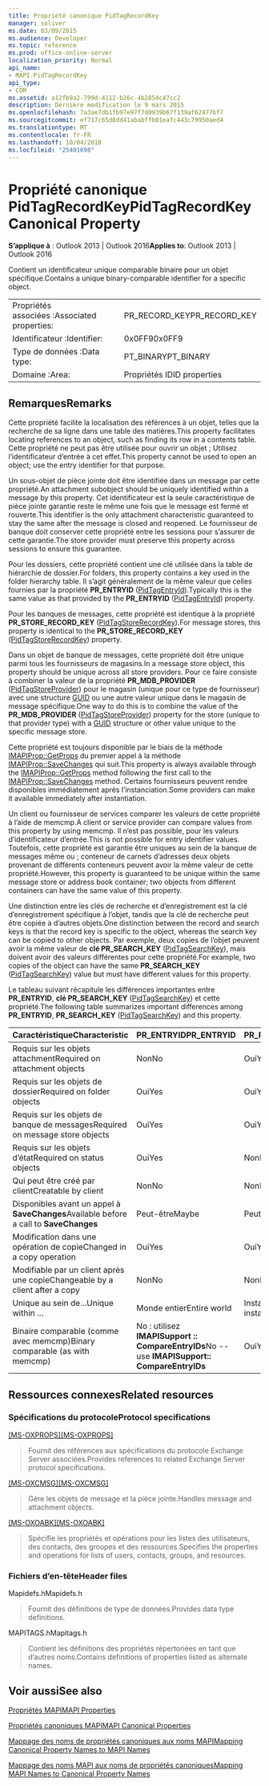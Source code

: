 ```yaml
---
title: Propriété canonique PidTagRecordKey
manager: soliver
ms.date: 03/09/2015
ms.audience: Developer
ms.topic: reference
ms.prod: office-online-server
localization_priority: Normal
api_name:
- MAPI.PidTagRecordKey
api_type:
- COM
ms.assetid: a12fb9a2-799d-4112-b26c-4b2854c47cc2
description: Dernière modification le 9 mars 2015
ms.openlocfilehash: 7a3ae7db1fb97e97f7d0939b67f139af62477bf7
ms.sourcegitcommit: ef717c65d8dd41ababffb01eafc443c79950aed4
ms.translationtype: MT
ms.contentlocale: fr-FR
ms.lasthandoff: 10/04/2018
ms.locfileid: "25401698"
---
```

# <a name="pidtagrecordkey-canonical-property"></a><span data-ttu-id="ed944-103">Propriété canonique PidTagRecordKey</span><span class="sxs-lookup"><span data-stu-id="ed944-103">PidTagRecordKey Canonical Property</span></span>

  
  
<span data-ttu-id="ed944-104">**S’applique à** : Outlook 2013 | Outlook 2016</span><span class="sxs-lookup"><span data-stu-id="ed944-104">**Applies to**: Outlook 2013 | Outlook 2016</span></span> 
  
<span data-ttu-id="ed944-105">Contient un identificateur unique comparable binaire pour un objet spécifique.</span><span class="sxs-lookup"><span data-stu-id="ed944-105">Contains a unique binary-comparable identifier for a specific object.</span></span>
  
|||
|:-----|:-----|
|<span data-ttu-id="ed944-106">Propriétés associées :</span><span class="sxs-lookup"><span data-stu-id="ed944-106">Associated properties:</span></span>  <br/> |<span data-ttu-id="ed944-107">PR_RECORD_KEY</span><span class="sxs-lookup"><span data-stu-id="ed944-107">PR_RECORD_KEY</span></span>  <br/> |
|<span data-ttu-id="ed944-108">Identificateur :</span><span class="sxs-lookup"><span data-stu-id="ed944-108">Identifier:</span></span>  <br/> |<span data-ttu-id="ed944-109">0x0FF9</span><span class="sxs-lookup"><span data-stu-id="ed944-109">0x0FF9</span></span>  <br/> |
|<span data-ttu-id="ed944-110">Type de données :</span><span class="sxs-lookup"><span data-stu-id="ed944-110">Data type:</span></span>  <br/> |<span data-ttu-id="ed944-111">PT_BINARY</span><span class="sxs-lookup"><span data-stu-id="ed944-111">PT_BINARY</span></span>  <br/> |
|<span data-ttu-id="ed944-112">Domaine :</span><span class="sxs-lookup"><span data-stu-id="ed944-112">Area:</span></span>  <br/> |<span data-ttu-id="ed944-113">Propriétés ID</span><span class="sxs-lookup"><span data-stu-id="ed944-113">ID properties</span></span>  <br/> |
   
## <a name="remarks"></a><span data-ttu-id="ed944-114">Remarques</span><span class="sxs-lookup"><span data-stu-id="ed944-114">Remarks</span></span>

<span data-ttu-id="ed944-115">Cette propriété facilite la localisation des références à un objet, telles que la recherche de sa ligne dans une table des matières.</span><span class="sxs-lookup"><span data-stu-id="ed944-115">This property facilitates locating references to an object, such as finding its row in a contents table.</span></span> <span data-ttu-id="ed944-116">Cette propriété ne peut pas être utilisée pour ouvrir un objet ; Utilisez l’identificateur d’entrée à cet effet.</span><span class="sxs-lookup"><span data-stu-id="ed944-116">This property cannot be used to open an object; use the entry identifier for that purpose.</span></span>
  
<span data-ttu-id="ed944-117">Un sous-objet de pièce jointe doit être identifiée dans un message par cette propriété.</span><span class="sxs-lookup"><span data-stu-id="ed944-117">An attachment subobject should be uniquely identified within a message by this property.</span></span> <span data-ttu-id="ed944-118">Cet identificateur est la seule caractéristique de pièce jointe garantie reste le même une fois que le message est fermé et rouverte.</span><span class="sxs-lookup"><span data-stu-id="ed944-118">This identifier is the only attachment characteristic guaranteed to stay the same after the message is closed and reopened.</span></span> <span data-ttu-id="ed944-119">Le fournisseur de banque doit conserver cette propriété entre les sessions pour s’assurer de cette garantie.</span><span class="sxs-lookup"><span data-stu-id="ed944-119">The store provider must preserve this property across sessions to ensure this guarantee.</span></span>
  
<span data-ttu-id="ed944-120">Pour les dossiers, cette propriété contient une clé utilisée dans la table de hiérarchie de dossier.</span><span class="sxs-lookup"><span data-stu-id="ed944-120">For folders, this property contains a key used in the folder hierarchy table.</span></span> <span data-ttu-id="ed944-121">Il s’agit généralement de la même valeur que celles fournies par la propriété **PR_ENTRYID** ([PidTagEntryId](pidtagentryid-canonical-property.md)).</span><span class="sxs-lookup"><span data-stu-id="ed944-121">Typically this is the same value as that provided by the **PR_ENTRYID** ([PidTagEntryId](pidtagentryid-canonical-property.md)) property.</span></span>
  
<span data-ttu-id="ed944-122">Pour les banques de messages, cette propriété est identique à la propriété **PR_STORE_RECORD_KEY** ([PidTagStoreRecordKey](pidtagstorerecordkey-canonical-property.md)).</span><span class="sxs-lookup"><span data-stu-id="ed944-122">For message stores, this property is identical to the **PR_STORE_RECORD_KEY** ([PidTagStoreRecordKey](pidtagstorerecordkey-canonical-property.md)) property.</span></span>
  
<span data-ttu-id="ed944-123">Dans un objet de banque de messages, cette propriété doit être unique parmi tous les fournisseurs de magasins.</span><span class="sxs-lookup"><span data-stu-id="ed944-123">In a message store object, this property should be unique across all store providers.</span></span> <span data-ttu-id="ed944-124">Pour ce faire consiste à combiner la valeur de la propriété **PR_MDB_PROVIDER** ([PidTagStoreProvider](pidtagstoreprovider-canonical-property.md)) pour le magasin (unique pour ce type de fournisseur) avec une structure [GUID](guid.md) ou une autre valeur unique dans le magasin de message spécifique.</span><span class="sxs-lookup"><span data-stu-id="ed944-124">One way to do this is to combine the value of the **PR_MDB_PROVIDER** ([PidTagStoreProvider](pidtagstoreprovider-canonical-property.md)) property for the store (unique to that provider type) with a [GUID](guid.md) structure or other value unique to the specific message store.</span></span> 
  
<span data-ttu-id="ed944-125">Cette propriété est toujours disponible par le biais de la méthode [IMAPIProp::GetProps](imapiprop-getprops.md) du premier appel à la méthode [IMAPIProp::SaveChanges](imapiprop-savechanges.md) qui suit.</span><span class="sxs-lookup"><span data-stu-id="ed944-125">This property is always available through the [IMAPIProp::GetProps](imapiprop-getprops.md) method following the first call to the [IMAPIProp::SaveChanges](imapiprop-savechanges.md) method.</span></span> <span data-ttu-id="ed944-126">Certains fournisseurs peuvent rendre disponibles immédiatement après l’instanciation.</span><span class="sxs-lookup"><span data-stu-id="ed944-126">Some providers can make it available immediately after instantiation.</span></span> 
  
<span data-ttu-id="ed944-127">Un client ou fournisseur de services comparer les valeurs de cette propriété à l’aide de memcmp.</span><span class="sxs-lookup"><span data-stu-id="ed944-127">A client or service provider can compare values from this property by using memcmp.</span></span> <span data-ttu-id="ed944-128">Il n’est pas possible, pour les valeurs d’identificateur d’entrée.</span><span class="sxs-lookup"><span data-stu-id="ed944-128">This is not possible for entry identifier values.</span></span> <span data-ttu-id="ed944-129">Toutefois, cette propriété est garantie être uniques au sein de la banque de messages même ou ; conteneur de carnets d’adresses deux objets provenant de différents conteneurs peuvent avoir la même valeur de cette propriété.</span><span class="sxs-lookup"><span data-stu-id="ed944-129">However, this property is guaranteed to be unique within the same message store or address book container; two objects from different containers can have the same value of this property.</span></span>
  
<span data-ttu-id="ed944-130">Une distinction entre les clés de recherche et d’enregistrement est la clé d’enregistrement spécifique à l’objet, tandis que la clé de recherche peut être copiée à d’autres objets.</span><span class="sxs-lookup"><span data-stu-id="ed944-130">One distinction between the record and search keys is that the record key is specific to the object, whereas the search key can be copied to other objects.</span></span> <span data-ttu-id="ed944-131">Par exemple, deux copies de l’objet peuvent avoir la même valeur de **clé PR_SEARCH_KEY** ([PidTagSearchKey](pidtagsearchkey-canonical-property.md)), mais doivent avoir des valeurs différentes pour cette propriété.</span><span class="sxs-lookup"><span data-stu-id="ed944-131">For example, two copies of the object can have the same **PR_SEARCH_KEY** ([PidTagSearchKey](pidtagsearchkey-canonical-property.md)) value but must have different values for this property.</span></span>
  
<span data-ttu-id="ed944-132">Le tableau suivant récapitule les différences importantes entre **PR_ENTRYID**, **clé PR_SEARCH_KEY** ([PidTagSearchKey](pidtagsearchkey-canonical-property.md)) et cette propriété.</span><span class="sxs-lookup"><span data-stu-id="ed944-132">The following table summarizes important differences among **PR_ENTRYID**, **PR_SEARCH_KEY** ([PidTagSearchKey](pidtagsearchkey-canonical-property.md)) and this property.</span></span> 
  
|<span data-ttu-id="ed944-133">**Caractéristique**</span><span class="sxs-lookup"><span data-stu-id="ed944-133">**Characteristic**</span></span>|<span data-ttu-id="ed944-134">**PR_ENTRYID**</span><span class="sxs-lookup"><span data-stu-id="ed944-134">**PR_ENTRYID**</span></span>|<span data-ttu-id="ed944-135">**PR_RECORD_KEY**</span><span class="sxs-lookup"><span data-stu-id="ed944-135">**PR_RECORD_KEY**</span></span>|<span data-ttu-id="ed944-136">**PR_SEARCH_KEY**</span><span class="sxs-lookup"><span data-stu-id="ed944-136">**PR_SEARCH_KEY**</span></span>|
|:-----|:-----|:-----|:-----|
|<span data-ttu-id="ed944-137">Requis sur les objets attachment</span><span class="sxs-lookup"><span data-stu-id="ed944-137">Required on attachment objects</span></span>  <br/> |<span data-ttu-id="ed944-138">Non</span><span class="sxs-lookup"><span data-stu-id="ed944-138">No</span></span>  <br/> |<span data-ttu-id="ed944-139">Oui</span><span class="sxs-lookup"><span data-stu-id="ed944-139">Yes</span></span>  <br/> |<span data-ttu-id="ed944-140">Non</span><span class="sxs-lookup"><span data-stu-id="ed944-140">No</span></span>  <br/> |
|<span data-ttu-id="ed944-141">Requis sur les objets de dossier</span><span class="sxs-lookup"><span data-stu-id="ed944-141">Required on folder objects</span></span>  <br/> |<span data-ttu-id="ed944-142">Oui</span><span class="sxs-lookup"><span data-stu-id="ed944-142">Yes</span></span>  <br/> |<span data-ttu-id="ed944-143">Oui</span><span class="sxs-lookup"><span data-stu-id="ed944-143">Yes</span></span>  <br/> |<span data-ttu-id="ed944-144">Non</span><span class="sxs-lookup"><span data-stu-id="ed944-144">No</span></span>  <br/> |
|<span data-ttu-id="ed944-145">Requis sur les objets de banque de messages</span><span class="sxs-lookup"><span data-stu-id="ed944-145">Required on message store objects</span></span>  <br/> |<span data-ttu-id="ed944-146">Oui</span><span class="sxs-lookup"><span data-stu-id="ed944-146">Yes</span></span>  <br/> |<span data-ttu-id="ed944-147">Oui</span><span class="sxs-lookup"><span data-stu-id="ed944-147">Yes</span></span>  <br/> |<span data-ttu-id="ed944-148">Non</span><span class="sxs-lookup"><span data-stu-id="ed944-148">No</span></span>  <br/> |
|<span data-ttu-id="ed944-149">Requis sur les objets d’état</span><span class="sxs-lookup"><span data-stu-id="ed944-149">Required on status objects</span></span>  <br/> |<span data-ttu-id="ed944-150">Oui</span><span class="sxs-lookup"><span data-stu-id="ed944-150">Yes</span></span>  <br/> |<span data-ttu-id="ed944-151">Non</span><span class="sxs-lookup"><span data-stu-id="ed944-151">No</span></span>  <br/> |<span data-ttu-id="ed944-152">Non</span><span class="sxs-lookup"><span data-stu-id="ed944-152">No</span></span>  <br/> |
|<span data-ttu-id="ed944-153">Qui peut être créé par client</span><span class="sxs-lookup"><span data-stu-id="ed944-153">Creatable by client</span></span>  <br/> |<span data-ttu-id="ed944-154">Non</span><span class="sxs-lookup"><span data-stu-id="ed944-154">No</span></span>  <br/> |<span data-ttu-id="ed944-155">Non</span><span class="sxs-lookup"><span data-stu-id="ed944-155">No</span></span>  <br/> |<span data-ttu-id="ed944-156">Oui</span><span class="sxs-lookup"><span data-stu-id="ed944-156">Yes</span></span>  <br/> |
|<span data-ttu-id="ed944-157">Disponibles avant un appel à **SaveChanges**</span><span class="sxs-lookup"><span data-stu-id="ed944-157">Available before a call to **SaveChanges**</span></span> <br/> |<span data-ttu-id="ed944-158">Peut-être</span><span class="sxs-lookup"><span data-stu-id="ed944-158">Maybe</span></span>  <br/> |<span data-ttu-id="ed944-159">Peut-être</span><span class="sxs-lookup"><span data-stu-id="ed944-159">Maybe</span></span>  <br/> |<span data-ttu-id="ed944-160">Messages d’autres personnes Oui peut-être</span><span class="sxs-lookup"><span data-stu-id="ed944-160">Messages Yes Others Maybe</span></span>  <br/> |
|<span data-ttu-id="ed944-161">Modification dans une opération de copie</span><span class="sxs-lookup"><span data-stu-id="ed944-161">Changed in a copy operation</span></span>  <br/> |<span data-ttu-id="ed944-162">Oui</span><span class="sxs-lookup"><span data-stu-id="ed944-162">Yes</span></span>  <br/> |<span data-ttu-id="ed944-163">Oui</span><span class="sxs-lookup"><span data-stu-id="ed944-163">Yes</span></span>  <br/> |<span data-ttu-id="ed944-164">Non</span><span class="sxs-lookup"><span data-stu-id="ed944-164">No</span></span>  <br/> |
|<span data-ttu-id="ed944-165">Modifiable par un client après une copie</span><span class="sxs-lookup"><span data-stu-id="ed944-165">Changeable by a client after a copy</span></span>  <br/> |<span data-ttu-id="ed944-166">Non</span><span class="sxs-lookup"><span data-stu-id="ed944-166">No</span></span>  <br/> |<span data-ttu-id="ed944-167">Non</span><span class="sxs-lookup"><span data-stu-id="ed944-167">No</span></span>  <br/> |<span data-ttu-id="ed944-168">Oui</span><span class="sxs-lookup"><span data-stu-id="ed944-168">Yes</span></span>  <br/> |
|<span data-ttu-id="ed944-169">Unique au sein de...</span><span class="sxs-lookup"><span data-stu-id="ed944-169">Unique within ...</span></span>  <br/> |<span data-ttu-id="ed944-170">Monde entier</span><span class="sxs-lookup"><span data-stu-id="ed944-170">Entire world</span></span>  <br/> |<span data-ttu-id="ed944-171">Instance de fournisseur</span><span class="sxs-lookup"><span data-stu-id="ed944-171">Provider instance</span></span>  <br/> |<span data-ttu-id="ed944-172">Monde entier</span><span class="sxs-lookup"><span data-stu-id="ed944-172">Entire world</span></span>  <br/> |
|<span data-ttu-id="ed944-173">Binaire comparable (comme avec memcmp)</span><span class="sxs-lookup"><span data-stu-id="ed944-173">Binary comparable (as with memcmp)</span></span>  <br/> |<span data-ttu-id="ed944-174">No : utilisez **IMAPISupport :: CompareEntryIDs**</span><span class="sxs-lookup"><span data-stu-id="ed944-174">No -- use **IMAPISupport:: CompareEntryIDs**</span></span> <br/> |<span data-ttu-id="ed944-175">Oui</span><span class="sxs-lookup"><span data-stu-id="ed944-175">Yes</span></span>  <br/> |<span data-ttu-id="ed944-176">Oui</span><span class="sxs-lookup"><span data-stu-id="ed944-176">Yes</span></span>  <br/> |
   
## <a name="related-resources"></a><span data-ttu-id="ed944-177">Ressources connexes</span><span class="sxs-lookup"><span data-stu-id="ed944-177">Related resources</span></span>

### <a name="protocol-specifications"></a><span data-ttu-id="ed944-178">Spécifications du protocole</span><span class="sxs-lookup"><span data-stu-id="ed944-178">Protocol specifications</span></span>

<span data-ttu-id="ed944-179">[[MS-OXPROPS]](https://msdn.microsoft.com/library/f6ab1613-aefe-447d-a49c-18217230b148%28Office.15%29.aspx)</span><span class="sxs-lookup"><span data-stu-id="ed944-179">[[MS-OXPROPS]](https://msdn.microsoft.com/library/f6ab1613-aefe-447d-a49c-18217230b148%28Office.15%29.aspx)</span></span>
  
> <span data-ttu-id="ed944-180">Fournit des références aux spécifications du protocole Exchange Server associées.</span><span class="sxs-lookup"><span data-stu-id="ed944-180">Provides references to related Exchange Server protocol specifications.</span></span>
    
<span data-ttu-id="ed944-181">[[MS-OXCMSG]](https://msdn.microsoft.com/library/7fd7ec40-deec-4c06-9493-1bc06b349682%28Office.15%29.aspx)</span><span class="sxs-lookup"><span data-stu-id="ed944-181">[[MS-OXCMSG]](https://msdn.microsoft.com/library/7fd7ec40-deec-4c06-9493-1bc06b349682%28Office.15%29.aspx)</span></span>
  
> <span data-ttu-id="ed944-182">Gère les objets de message et la pièce jointe.</span><span class="sxs-lookup"><span data-stu-id="ed944-182">Handles message and attachment objects.</span></span>
    
<span data-ttu-id="ed944-183">[[MS-OXOABK]](https://msdn.microsoft.com/library/f4cf9b4c-9232-4506-9e71-2270de217614%28Office.15%29.aspx)</span><span class="sxs-lookup"><span data-stu-id="ed944-183">[[MS-OXOABK]](https://msdn.microsoft.com/library/f4cf9b4c-9232-4506-9e71-2270de217614%28Office.15%29.aspx)</span></span>
  
> <span data-ttu-id="ed944-184">Spécifie les propriétés et opérations pour les listes des utilisateurs, des contacts, des groupes et des ressources.</span><span class="sxs-lookup"><span data-stu-id="ed944-184">Specifies the properties and operations for lists of users, contacts, groups, and resources.</span></span>
    
### <a name="header-files"></a><span data-ttu-id="ed944-185">Fichiers d’en-tête</span><span class="sxs-lookup"><span data-stu-id="ed944-185">Header files</span></span>

<span data-ttu-id="ed944-186">Mapidefs.h</span><span class="sxs-lookup"><span data-stu-id="ed944-186">Mapidefs.h</span></span>
  
> <span data-ttu-id="ed944-187">Fournit des définitions de type de données.</span><span class="sxs-lookup"><span data-stu-id="ed944-187">Provides data type definitions.</span></span>
    
<span data-ttu-id="ed944-188">MAPITAGS.h</span><span class="sxs-lookup"><span data-stu-id="ed944-188">Mapitags.h</span></span>
  
> <span data-ttu-id="ed944-189">Contient les définitions des propriétés répertoriées en tant que d’autres noms.</span><span class="sxs-lookup"><span data-stu-id="ed944-189">Contains definitions of properties listed as alternate names.</span></span>
    
## <a name="see-also"></a><span data-ttu-id="ed944-190">Voir aussi</span><span class="sxs-lookup"><span data-stu-id="ed944-190">See also</span></span>



[<span data-ttu-id="ed944-191">Propriétés MAPI</span><span class="sxs-lookup"><span data-stu-id="ed944-191">MAPI Properties</span></span>](mapi-properties.md)
  
[<span data-ttu-id="ed944-192">Propriétés canoniques MAPI</span><span class="sxs-lookup"><span data-stu-id="ed944-192">MAPI Canonical Properties</span></span>](mapi-canonical-properties.md)
  
[<span data-ttu-id="ed944-193">Mappage des noms de propriétés canoniques aux noms MAPI</span><span class="sxs-lookup"><span data-stu-id="ed944-193">Mapping Canonical Property Names to MAPI Names</span></span>](mapping-canonical-property-names-to-mapi-names.md)
  
[<span data-ttu-id="ed944-194">Mappage des noms MAPI aux noms de propriétés canoniques</span><span class="sxs-lookup"><span data-stu-id="ed944-194">Mapping MAPI Names to Canonical Property Names</span></span>](mapping-mapi-names-to-canonical-property-names.md)

